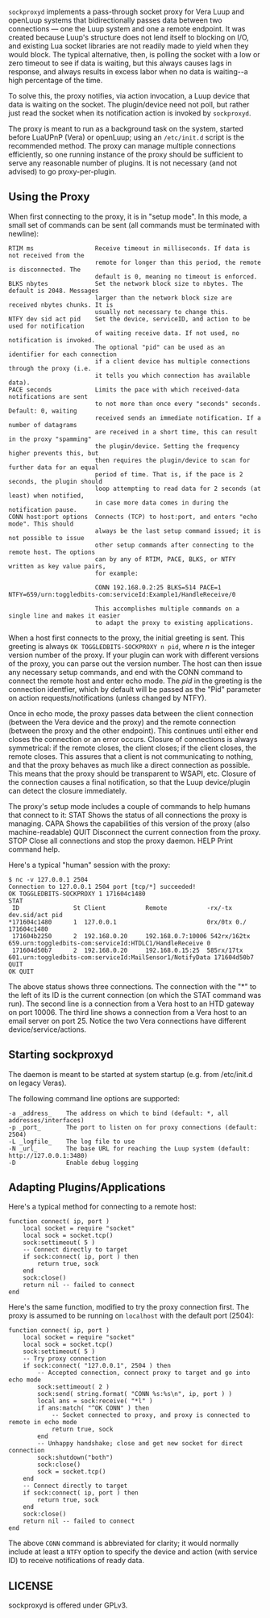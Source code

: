 `sockproxyd` implements a pass-through socket proxy for Vera Luup and openLuup systems that bidirectionally passes data between two connections &mdash; one the Luup system and one a remote endpoint. It was created because Luup's structure does not lend itself to blocking on I/O, and existing Lua socket libraries are not readily made to yield when they would block. The typical alternative, then, is polling the socket with a low or zero timeout to see if data is waiting, but this always causes lags in response, and always results in excess labor when no data is waiting--a high percentage of the time.

To solve this, the proxy notifies, via action invocation, a Luup device that data is waiting on the socket. The plugin/device need not poll, but rather just read the socket when its notification action is invoked by `sockproxyd`.

The proxy is meant to run as a background task on the system, started before LuaUPnP (Vera) or openLuup; using an `/etc/init.d` script is the recommended method. The proxy can manage multiple connections efficiently, so one running instance of the proxy should be sufficient to serve any reasonable number of plugins. It is not necessary (and not advised) to go proxy-per-plugin.

## Using the Proxy

When first connecting to the proxy, it is in "setup mode". In this mode, a small set of
commands can be sent (all commands must be terminated with newline):

    RTIM ms                 Receive timeout in milliseconds. If data is not received from the
                            remote for longer than this period, the remote is disconnected. The
                            default is 0, meaning no timeout is enforced.
    BLKS nbytes             Set the network block size to nbytes. The default is 2048. Messages
                            larger than the network block size are received nbytes chunks. It is
                            usually not necessary to change this.
    NTFY dev sid act pid    Set the device, serviceID, and action to be used for notification
                            of waiting receive data. If not used, no notification is invoked.
                            The optional "pid" can be used as an identifier for each connection
                            if a client device has multiple connections through the proxy (i.e.
                            it tells you which connection has available data).
    PACE seconds            Limits the pace with which received-data notifications are sent
                            to not more than once every "seconds" seconds. Default: 0, waiting
                            received sends an immediate notification. If a number of datagrams
                            are received in a short time, this can result in the proxy "spamming"
                            the plugin/device. Setting the frequency higher prevents this, but
                            then requires the plugin/device to scan for further data for an equal
                            period of time. That is, if the pace is 2 seconds, the plugin should
                            loop attempting to read data for 2 seconds (at least) when notified,
                            in case more data comes in during the notification pause.
    CONN host:port options  Connects (TCP) to host:port, and enters "echo mode". This should
                            always be the last setup command issued; it is not possible to issue
                            other setup commands after connecting to the remote host. The options
                            can by any of RTIM, PACE, BLKS, or NTFY written as key value pairs,
                            for example: 
                            
                            CONN 192.168.0.2:25 BLKS=514 PACE=1 NTFY=659/urn:toggledbits-com:serviceId:Example1/HandleReceive/0
                            
                            This accomplishes multiple commands on a single line and makes it easier
                            to adapt the proxy to existing applications.

When a host first connects to the proxy, the initial greeting is sent. This greeting is always
`OK TOGGLEDBITS-SOCKPROXY n pid`, where _n_ is the integer version number of the proxy. If your
plugin can work with different versions of the proxy, you can parse out the version number. The
host can then issue any necessary setup commands, and end with the CONN command to connect the
remote host and enter echo mode. The _pid_ in the greeting is the connection identfier, which by default will be 
passed as the "Pid" parameter on action requests/notifications (unless changed by NTFY).

Once in echo mode, the proxy passes data between the client connection (between the Vera device
and the proxy) and the remote connection (between the proxy and the other endpoint). This continues until either end closes the connection or an error occurs. Closure of connections is always symmetrical: if the remote closes, the client closes; if the client closes, the remote
closes. This assures that a client is not communicating to nothing, and that the proxy behaves
as much like a direct connection as possible. This means that the proxy should be transparent
to WSAPI, etc. Closure of the connection causes a final notification, so that the Luup device/plugin can detect the closure immediately.

The proxy's setup mode includes a couple of commands to help humans that connect to it:
    STAT    Shows the status of all connections the proxy is managing.
    CAPA    Shows the capabilities of this version of the proxy (also machine-readable)
    QUIT    Disconnect the current connection from the proxy.
    STOP    Close all connections and stop the proxy daemon.
    HELP    Print command help.

Here's a typical "human" session with the proxy:

```
$ nc -v 127.0.0.1 2504
Connection to 127.0.0.1 2504 port [tcp/*] succeeded!
OK TOGGLEDBITS-SOCKPROXY 1 171604c1480
STAT
 ID               St Client           Remote           -rx/-tx dev.sid/act pid
*171604c1480      1  127.0.0.1                         0rx/0tx 0./ 171604c1480
 171604b2250      2  192.168.0.20     192.168.0.7:10006 542rx/162tx 659.urn:toggledbits-com:serviceId:HTDLC1/HandleReceive 0
 171604d50b7      2  192.168.0.20     192.168.0.15:25  585rx/17tx 601.urn:toggledbits-com:serviceId:MailSensor1/NotifyData 171604d50b7
QUIT
OK QUIT
```

The above status shows three connections. The connection with the "*" to the left of its ID is the current connection (on which the STAT command was run). The second line is a connection from a Vera host to an HTD gateway on port 10006. The third line shows a connection from a Vera host to an email server on port 25. Notice the two Vera connections have different device/service/actions.

## Starting sockproxyd

The daemon is meant to be started at system startup (e.g. from /etc/init.d on legacy Veras).

The following command line options are supported:

    -a _address_    The address on which to bind (default: *, all addresses/interfaces)
    -p _port_       The port to listen on for proxy connections (default: 2504)
    -L _logfile_    The log file to use
    -N _url_        The base URL for reaching the Luup system (default: http://127.0.0.1:3480)
    -D              Enable debug logging

## Adapting Plugins/Applications

Here's a typical method for connecting to a remote host:

```
function connect( ip, port )
	local socket = require "socket"
	local sock = socket.tcp()
	sock:settimeout( 5 )
	-- Connect directly to target
	if sock:connect( ip, port ) then
		return true, sock
	end
	sock:close()
	return nil -- failed to connect
end
```

Here's the same function, modified to try the proxy connection first. The proxy is assumed to be running on `localhost` with the default port (2504):

```
function connect( ip, port )
	local socket = require "socket"
	local sock = socket.tcp()
	sock:settimeout( 5 )
	-- Try proxy connection
	if sock:connect( "127.0.0.1", 2504 ) then
		-- Accepted connection, connect proxy to target and go into echo mode
		sock:settimeout( 2 )
		sock:send( string.format( "CONN %s:%s\n", ip, port ) )
		local ans = sock:receive( "*l" )
		if ans:match( "^OK CONN" ) then
			-- Socket connected to proxy, and proxy is connected to remote in echo mode
			return true, sock
		end
		-- Unhappy handshake; close and get new socket for direct connection
		sock:shutdown("both")
		sock:close()
		sock = socket.tcp()
	end
	-- Connect directly to target
	if sock:connect( ip, port ) then
		return true, sock
	end
	sock:close()
	return nil -- failed to connect
end
```

The above `CONN` command is abbreviated for clarity; it would normally include at least a `NTFY` option to specify the device and action (with service ID) to receive notifications of ready data.

## LICENSE

sockproxyd is offered under GPLv3.
